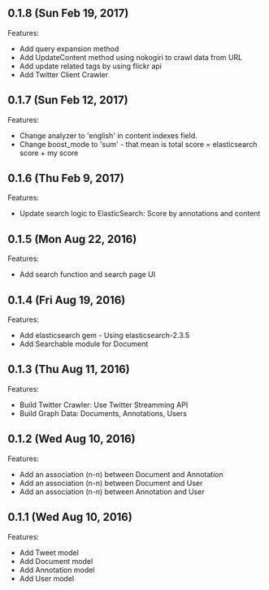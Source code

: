 ## 0.1.8 (Sun Feb 19, 2017)
Features:
  - Add query expansion method
  - Add UpdateContent method using nokogiri to crawl data from URL
  - Add update related tags by using flickr api
  - Add Twitter Client Crawler

## 0.1.7 (Sun Feb 12, 2017)
Features:
  - Change analyzer to 'english' in content indexes field.
  - Change boost_mode to 'sum' - that mean is total score = elasticsearch score + my score

## 0.1.6 (Thu Feb 9, 2017)
Features:
  - Update search logic to ElasticSearch: Score by annotations and content

## 0.1.5 (Mon Aug 22, 2016)
Features:
  - Add search function and search page UI

## 0.1.4 (Fri Aug 19, 2016)
Features:
  - Add elasticsearch gem - Using elasticsearch-2.3.5
  - Add Searchable module for Document

## 0.1.3 (Thu Aug 11, 2016)
Features:
  - Build Twitter Crawler: Use Twitter Streamming API
  - Build Graph Data: Documents, Annotations, Users

## 0.1.2 (Wed Aug 10, 2016)
Features:
  - Add an association (n-n) between Document and Annotation
  - Add an association (n-n) between Document and User
  - Add an association (n-n) between Annotation and User

## 0.1.1 (Wed Aug 10, 2016)
Features:
  - Add Tweet model
  - Add Document model
  - Add Annotation model
  - Add User model
